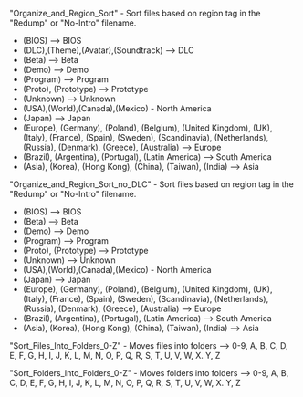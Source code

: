 "Organize_and_Region_Sort" - Sort files based on region tag in the "Redump" or "No-Intro" filename.
  - (BIOS) --> BIOS
  - (DLC),(Theme),(Avatar),(Soundtrack) --> DLC
  - (Beta) --> Beta
  - (Demo) --> Demo
  - (Program) --> Program
  - (Proto), (Prototype) --> Prototype
  - (Unknown) --> Unknown
  - (USA),(World),(Canada),(Mexico) - North America
  - (Japan) --> Japan
  - (Europe), (Germany), (Poland), (Belgium), (United Kingdom), (UK), (Italy), (France), (Spain), (Sweden), (Scandinavia), (Netherlands), (Russia), (Denmark), (Greece), (Australia) --> Europe
  - (Brazil), (Argentina), (Portugal), (Latin America) --> South America
  - (Asia), (Korea), (Hong Kong), (China), (Taiwan), (India) --> Asia

"Organize_and_Region_Sort_no_DLC" - Sort files based on region tag in the "Redump" or "No-Intro" filename.
  - (BIOS) --> BIOS
  - (Beta) --> Beta
  - (Demo) --> Demo
  - (Program) --> Program
  - (Proto), (Prototype) --> Prototype
  - (Unknown) --> Unknown
  - (USA),(World),(Canada),(Mexico) - North America
  - (Japan) --> Japan
  - (Europe), (Germany), (Poland), (Belgium), (United Kingdom), (UK), (Italy), (France), (Spain), (Sweden), (Scandinavia), (Netherlands), (Russia), (Denmark), (Greece), (Australia) --> Europe
  - (Brazil), (Argentina), (Portugal), (Latin America) --> South America
  - (Asia), (Korea), (Hong Kong), (China), (Taiwan), (India) --> Asia

"Sort_Files_Into_Folders_0-Z" - Moves files into folders --> 0-9, A, B, C, D, E, F, G, H, I, J, K, L, M, N, O, P, Q, R, S, T, U, V, W, X. Y, Z

"Sort_Folders_Into_Folders_0-Z" - Moves folders into folders --> 0-9, A, B, C, D, E, F, G, H, I, J, K, L, M, N, O, P, Q, R, S, T, U, V, W, X. Y, Z
